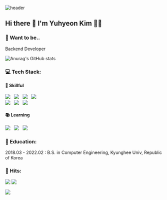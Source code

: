 ![header](https://capsule-render.vercel.app/api?type=wave&color=ADD8E6&height=350&section=header&text=☁️youhyeoneee☁️&fontSize=40)

## Hi there 👋 I'm Yuhyeon Kim 👩‍💻
### 💭 Want to be.. 
Backend Developer

![Anurag's GitHub stats](https://github-readme-stats.vercel.app/api?username=youhyeoneee&count_private=true&show_icons=true&theme=default)

### 💻 Tech Stack:

#### 🌟 Skillful 

<img src="https://img.shields.io/badge/Python-3776AB?style=flat-square&logo=Python&logoColor=white"/>&nbsp;&nbsp;
<img src="https://img.shields.io/badge/C++-00599C?style=flat-square&logo=C++&logoColor=white"/>&nbsp;&nbsp;
<img src="https://img.shields.io/badge/c%23-%23239120.svg?style=flat-square&logo=c-sharp&logoColor=white"/>&nbsp;&nbsp;
<img src="https://img.shields.io/badge/MySQL-4479A1?style=flat-square&logo=MySQL&logoColor=white"/>&nbsp;&nbsp;
<br>
<img src="https://img.shields.io/badge/Git-F05032?style=flat-square&logo=Git&logoColor=white"/>&nbsp;&nbsp;
<img src="https://img.shields.io/badge/GitHub-181717?style=flat-square&logo=GitHub&logoColor=white"/>&nbsp;&nbsp;
<img src="https://img.shields.io/badge/unity-%23000000.svg?style=flat-square&logo=unity&logoColor=white"/>&nbsp;&nbsp;

#### 📚 Learning

<img src="https://img.shields.io/badge/Java-007396?style=flat-square&logo=Java&logoColor=white"/>&nbsp;&nbsp;
<img src="https://img.shields.io/badge/HTML5-E34F26?style=flat-square&logo=html5&logoColor=white"/>&nbsp;&nbsp;
<img src="https://img.shields.io/badge/CSS3-1572B6?style=flat-square&logo=CSS3&logoColor=white"/>&nbsp;&nbsp;
<br>

### 🏫 Education: 

2018.03 - 2022.02 : B.S. in Computer Engineering, Kyunghee Univ, Republic of Korea

### 🔫 Hits:
<a href="https://hits.seeyoufarm.com"><img src="https://hits.seeyoufarm.com/api/count/incr/badge.svg?url=https%3A%2F%2Fgithub.com%2Fyouhyeoneee%2F&count_bg=%23000000&title_bg=%23000000&icon=github.svg&icon_color=%23FFFFFF&title=GitHub&edge_flat=true"/></a>
<a href="https://hits.seeyoufarm.com"><img src="https://hits.seeyoufarm.com/api/count/incr/badge.svg?url=https%3A%2F%2Fvelog.io%2F%40youhyeoneee&count_bg=%2320C997&title_bg=%2320C997&icon=blogger.svg&icon_color=%23FFFFFF&title=Velog&edge_flat=true"/></a>

<img src="https://capsule-render.vercel.app/api?type=waving&color=auto&height=300&section=footer"/>
<!--
**youhyeoneee/youhyeoneee** is a ✨ _special_ ✨ repository because its `README.md` (this file) appears on your GitHub profile.

Here are some ideas to get you started:

- 🔭 I’m currently working on ...
- 🌱 I’m currently learning ...
- 👯 I’m looking to collaborate on ...
- 🤔 I’m looking for help with ...
- 💬 Ask me about ...
- 📫 How to reach me: ...
- 😄 Pronouns: ...
- ⚡ Fun fact: ...
-->
